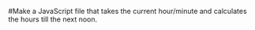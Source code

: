 #Make a JavaScript file that takes the current hour/minute and calculates the hours till the next noon.
